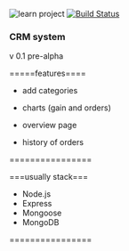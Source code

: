 ![learn project](https://img.shields.io/badge/Learn-learn%20project-orange.svg)
[![Build Status](https://travis-ci.com/AndreyDodonov/crm.svg?branch=master)](https://travis-ci.com/AndreyDodonov/crm)
### CRM system

v 0.1 pre-alpha

=====features====
- add categories

- charts (gain and orders)

- overview page

- history of orders

================

===usually stack===
- Node.js
- Express
- Mongoose
- MongoDB

================

